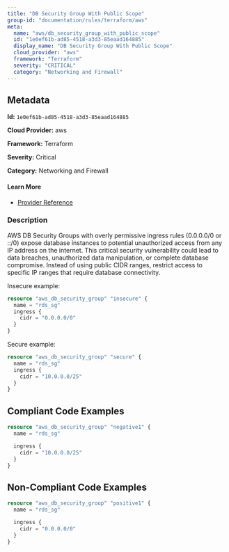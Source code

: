 ```yaml
---
title: "DB Security Group With Public Scope"
group-id: "documentation/rules/terraform/aws"
meta:
  name: "aws/db_security_group_with_public_scope"
  id: "1e0ef61b-ad85-4518-a3d3-85eaad164885"
  display_name: "DB Security Group With Public Scope"
  cloud_provider: "aws"
  framework: "Terraform"
  severity: "CRITICAL"
  category: "Networking and Firewall"
---
```

## Metadata

**Id:** `1e0ef61b-ad85-4518-a3d3-85eaad164885`

**Cloud Provider:** aws

**Framework:** Terraform

**Severity:** Critical

**Category:** Networking and Firewall

#### Learn More

 - [Provider Reference](https://registry.terraform.io/providers/hashicorp/aws/latest/docs/resources/db_security_group)

### Description

 AWS DB Security Groups with overly permissive ingress rules (0.0.0.0/0 or ::/0) expose database instances to potential unauthorized access from any IP address on the internet. This critical security vulnerability could lead to data breaches, unauthorized data manipulation, or complete database compromise. Instead of using public CIDR ranges, restrict access to specific IP ranges that require database connectivity.

Insecure example:
```terraform
resource "aws_db_security_group" "insecure" {
  name = "rds_sg"
  ingress {
    cidr = "0.0.0.0/0"
  }
}
```

Secure example:
```terraform
resource "aws_db_security_group" "secure" {
  name = "rds_sg"
  ingress {
    cidr = "10.0.0.0/25"
  }
}
```


## Compliant Code Examples
```terraform
resource "aws_db_security_group" "negative1" {
  name = "rds_sg"

  ingress {
    cidr = "10.0.0.0/25"
  }
}
```
## Non-Compliant Code Examples
```terraform
resource "aws_db_security_group" "positive1" {
  name = "rds_sg"

  ingress {
    cidr = "0.0.0.0/0"
  }
}
```